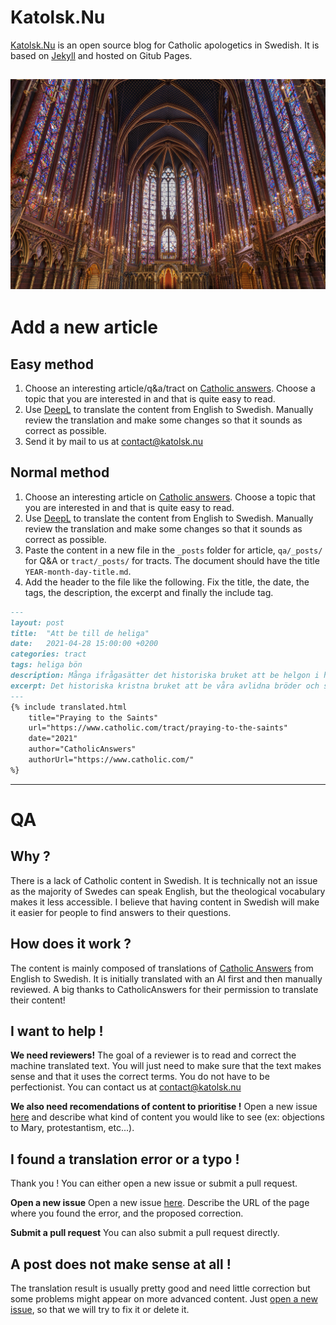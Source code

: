 # Katolsk.Nu

[Katolsk.Nu](https://katolsk.nu) is an open source blog for Catholic apologetics in Swedish. It is based on [Jekyll](https://jekyllrb.com/) and hosted on Gitub Pages.

![Saint Louis](assets/saint-louis.jpg)
---
# Add a new article
## Easy method
1. Choose an interesting article/q&a/tract on [Catholic answers](https://www.catholic.com/). Choose a topic that you are interested in and that is quite easy to read.
2. Use [DeepL](https://www.deepl.com/translator) to translate the content from English to Swedish. Manually review the translation and make some changes so that it sounds as correct as possible.
3. Send it by mail to us at contact@katolsk.nu

## Normal method
1. Choose an interesting article on [Catholic answers](https://www.catholic.com/). Choose a topic that you are interested in and that is quite easy to read.
2. Use [DeepL](https://www.deepl.com/translator) to translate the content from English to Swedish. Manually review the translation and make some changes so that it sounds as correct as possible.
5. Paste the content in a new file in the ```_posts``` folder for article, ```qa/_posts/``` for Q&A or ```tract/_posts/``` for tracts.
The document should have the title ```YEAR-month-day-title.md```. 
6. Add the header to the file like the following. Fix the title, the date, the tags, the description, the excerpt and finally the include tag.

```markdown
---
layout: post
title:  "Att be till de heliga"
date:   2021-04-28 15:00:00 +0200
categories: tract
tags: heliga bön 
description: Många ifrågasätter det historiska bruket att be helgon i himlen om deras förbön. Utforska de vanligaste argumenten och den katolska uppfattningen.
excerpt: Det historiska kristna bruket att be våra avlidna bröder och systrar i Kristus - de heliga - om deras förbön har angripits under de senaste hundra åren. Även om bruket går tillbaka till kristendomens tidigaste dagar och delas av katoliker, östortodoxa, andra östliga kristna och till och med av vissa anglikaner, är det fortfarande utsatt för kraftiga angrepp från många inom den protestantiska rörelsen som startade på 1500-talet.
---
{% include translated.html 
    title="Praying to the Saints" 
    url="https://www.catholic.com/tract/praying-to-the-saints"
    date="2021" 
    author="CatholicAnswers" 
    authorUrl="https://www.catholic.com/"
%}
```
---

# QA
## Why ?
There is a lack of Catholic content in Swedish. It is technically not an issue as the majority of Swedes can speak English, but the theological vocabulary makes it less accessible. I believe that having content in Swedish will make it easier for people to find answers to their questions.

## How does it work ?
The content is mainly composed of translations of [Catholic Answers](https://www.catolic.com) from English to Swedish. It is initially translated with an AI first and then manually reviewed. A big thanks to CatholicAnswers for their permission to translate their content!

## I want to help !
**We need reviewers!** The goal of a reviewer is to read and correct the machine translated text. You will just need to make sure that the text makes sense and that it uses the correct terms. You do not have to be perfectionist. You can contact us at contact@katolsk.nu

**We also need recomendations of content to prioritise !** Open a new issue [here](https://github.com/KatolskNu/katolsk.nu/issues/new) and describe what kind of content you would like to see (ex: objections to Mary, protestantism, etc...).


## I found a translation error or a typo !
Thank you ! You can either open a new issue or submit a pull request.

**Open a new issue**
Open a new issue [here](https://github.com/KatolskNu/katolsk.nu/issues/new).
Describe the URL of the page where you found the error, and the proposed correction.

**Submit a pull request**
You can also submit a pull request directly.

## A post does not make sense at all !
The translation result is usually pretty good and need little correction but some problems might appear on more advanced content. Just [open a new issue](https://github.com/KatolskNu/katolsk.nu/issues/new), so that we will try to fix it or delete it.


